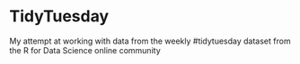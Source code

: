# TidyTuesday
My attempt at working with data from the weekly #tidytuesday dataset from the R for Data Science online community
